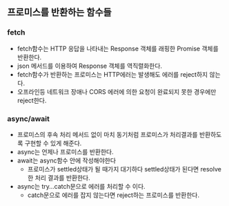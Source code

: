 ## 프로미스를 반환하는 함수들

### fetch

- fetch함수는 HTTP 응답을 나타내는 Response 객체를 래핑한 Promise 객체를 반환한다.
- json 메서드를 이용하여 Response 객체를 역직렬화한다.
- fetch함수가 반환하는 프로미스는 HTTP에러는 발생해도 에러를 reject하지 않는다.
- 오프라인등 네트워크 장애나 CORS 에러에 의한 요청이 완료되지 못한 경우에만 reject한다.

### async/await

- 프로미스의 후속 처리 메서드 없이 마치 동기처럼 프로미스가 처리결과를 반환하도록 구현할 수 있게 해준다.
- async는 언제나 프로미스를 반환한다.
- await는 async함수 안에 작성해야한다
  - 프로미스가 settled상태가 될 때가지 대기하다 settled상태가 된다면 resolve한 처리 결과를 반환한다.
- async는 try…catch문으로 에러를 처리할 수 이다.
  - catch문으로 에러를 잡지 않는다면 reject하는 프로미스를 반환한다.

